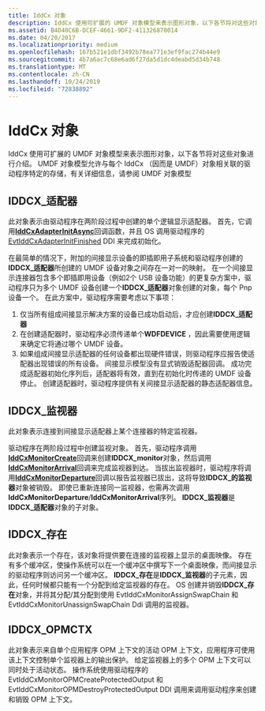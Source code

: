 ```yaml
---
title: IddCx 对象
description: IddCx 使用可扩展的 UMDF 对象模型来表示图形对象，以下各节将对这些对象进行介绍。
ms.assetid: B4D40C6B-DCEF-4661-9DF2-411326870014
ms.date: 04/20/2017
ms.localizationpriority: medium
ms.openlocfilehash: 167b521e1dbf3492b78ea771e3ef9fac274b44e9
ms.sourcegitcommit: 4b7a6ac7c68e6ad6f27da5d1dc4deabd5d34b748
ms.translationtype: MT
ms.contentlocale: zh-CN
ms.lasthandoff: 10/24/2019
ms.locfileid: "72838892"
---
```

# <a name="iddcx-objects"></a>IddCx 对象


IddCx 使用可扩展的 UMDF 对象模型来表示图形对象，以下各节将对这些对象进行介绍。 UMDF 对象模型允许与每个 IddCx （因而是 UMDF）对象相关联的驱动程序特定的存储，有关详细信息，请参阅 UMDF 对象模型

## <a name="span-ididdcx_adapterspanspan-ididdcx_adapterspaniddcx_adapter"></a><span id="IDDCX_ADAPTER"></span><span id="iddcx_adapter"></span>IDDCX\_适配器


此对象表示由驱动程序在两阶段过程中创建的单个逻辑显示适配器。 首先，它调用[**IddCxAdapterInitAsync**](https://docs.microsoft.com/windows-hardware/drivers/ddi/iddcx/nf-iddcx-iddcxadapterinitasync)回调函数，并且 OS 调用驱动程序的[EvtIddCxAdapterInitFinished](https://docs.microsoft.com/windows-hardware/drivers/ddi/iddcx/nc-iddcx-evt_idd_cx_adapter_init_finished) DDI 来完成初始化。

在最简单的情况下，附加的间接显示设备的即插即用子系统和驱动程序创建的**IDDCX\_适配器**所创建的 UMDF 设备对象之间存在一对一的映射。 在一个间接显示连接器包含多个即插即用设备（例如2个 USB 设备功能）的更复杂方案中，驱动程序只为多个 UMDF 设备创建一个**IDDCX\_适配器**对象创建的对象，每个 Pnp 设备一个。 在此方案中，驱动程序需要考虑以下事项：

1. 仅当所有组成间接显示解决方案的设备已成功启动后，才应创建**IDDCX\_适配器**
2. 在创建适配器时，驱动程序必须传递单个**WDFDEVICE** ，因此需要使用逻辑来确定它将通过哪个 UMDF 设备。
3. 如果组成间接显示适配器的任何设备都出现硬件错误，则驱动程序应报告使适配器出现错误的所有设备。
间接显示模型没有显式销毁适配器回调。 成功完成适配器初始化序列后，适配器将有效，直到在初始化时传递的 UMDF 设备停止。 创建适配器时，驱动程序提供有关间接显示适配器的静态适配器信息。

## <a name="span-ididdcx_monitorspanspan-ididdcx_monitorspaniddcx_monitor"></a><span id="IDDCX_MONITOR"></span><span id="iddcx_monitor"></span>IDDCX\_监视器


此对象表示连接到间接显示适配器上某个连接器的特定监视器。

驱动程序在两阶段过程中创建监视对象。 首先，驱动程序调用[**IddCxMonitorCreate**](https://docs.microsoft.com/windows-hardware/drivers/ddi/iddcx/nf-iddcx-iddcxmonitorcreate)回调来创建**IDDCX\_monitor**对象，然后调用[**IddCxMonitorArrival**](https://docs.microsoft.com/windows-hardware/drivers/ddi/iddcx/nf-iddcx-iddcxmonitorarrival)回调来完成监视器到达。 当拔出监视器时，驱动程序将调用[**IddCxMonitorDeparture**](https://docs.microsoft.com/windows-hardware/drivers/ddi/iddcx/nf-iddcx-iddcxmonitordeparture)回调以报告监视器已拔出，这将导致**IDDCX\_的监视器**对象被销毁。 即使已重新连接同一监视器，也需再次调用**IddCxMonitorDeparture**/**IddCxMonitorArrival**序列。 **IDDCX\_监视器**是**IDDCX\_适配器**对象的子对象。

## <a name="span-ididdcx_swapchainspanspan-ididdcx_swapchainspaniddcx_swapchain"></a><span id="IDDCX_SWAPCHAIN"></span><span id="iddcx_swapchain"></span>IDDCX\_存在


此对象表示一个存在，该对象将提供要在连接的监视器上显示的桌面映像。 存在有多个缓冲区，使操作系统可以在一个缓冲区中撰写下一个桌面映像，而间接显示的驱动程序则访问另一个缓冲区。 **IDDCX\_存在**是**IDDCX\_监视器**的子元素，因此，任何时候都只能有一个分配到给定监视器的存在。 OS 创建并销毁**IDDCX\_存在**对象，并将其分配/其分配到使用 EvtIddCxMonitorAssignSwapChain 和 EvtIddCxMonitorUnassignSwapChain Ddi 调用的监视器。

## <a name="span-ididdcx_opmctxspanspan-ididdcx_opmctxspaniddcx_opmctx"></a><span id="IDDCX_OPMCTX"></span><span id="iddcx_opmctx"></span>IDDCX\_OPMCTX


此对象表示来自单个应用程序 OPM 上下文的活动 OPM 上下文，应用程序可使用该上下文控制单个监视器上的输出保护。 给定监视器上的多个 OPM 上下文可以同时处于活动状态。 操作系统使用驱动程序的 EvtIddCxMonitorOPMCreateProtectedOutput 和 EvtIddCxMonitorOPMDestroyProtectedOutput DDI 调用来调用驱动程序来创建和销毁 OPM 上下文。

 

 





